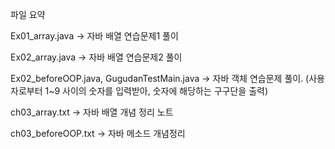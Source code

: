 파일 요약 

Ex01_array.java -> 자바 배열 연습문제1 풀이 

Ex02_array.java -> 자바 배열 연습문제2 풀이

Ex02_beforeOOP.java, GugudanTestMain.java -> 자바 객체 연습문제 풀이. (사용자로부터 1~9 사이의 숫자를 입력받아, 숫자에 해당하는 구구단을 출력)

ch03_array.txt -> 자바 배열 개념 정리 노트 

ch03_beforeOOP.txt -> 자바 메소드 개념정리 
